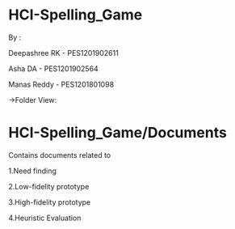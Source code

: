 # HCI-Spelling_Game
By :

  Deepashree RK - PES1201902611
  
  Asha DA - PES1201902564
 
 Manas Reddy - PES1201801098

->Folder View:
# HCI-Spelling_Game/Documents

Contains documents related to

1.Need finding

2.Low-fidelity prototype

3.High-fidelity prototype

4.Heuristic Evaluation

